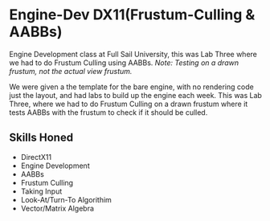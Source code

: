 # Engine-Dev DX11(Frustum-Culling & AABBs)
Engine Development class at Full Sail University, this was Lab Three where we had to do Frustum Culling using AABBs. *Note: Testing on a drawn frustum, not the actual view frustum.*

We were given a the template for the bare engine, with no rendering code just the layout, and had labs to build up the engine each week. This was Lab Three, where we had to do Frustum Culling on a drawn frustum where it tests AABBs with the frustum to check if it should be culled.

## Skills Honed
- DirectX11
- Engine Development
- AABBs
- Frustum Culling
- Taking Input
- Look-At/Turn-To Algorithim
- Vector/Matrix Algebra
